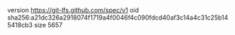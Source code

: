 version https://git-lfs.github.com/spec/v1
oid sha256:a21dc326a2918074f1719a4f0046f4c090fdcd40af3c14a4c31c25b145418cb3
size 5657
